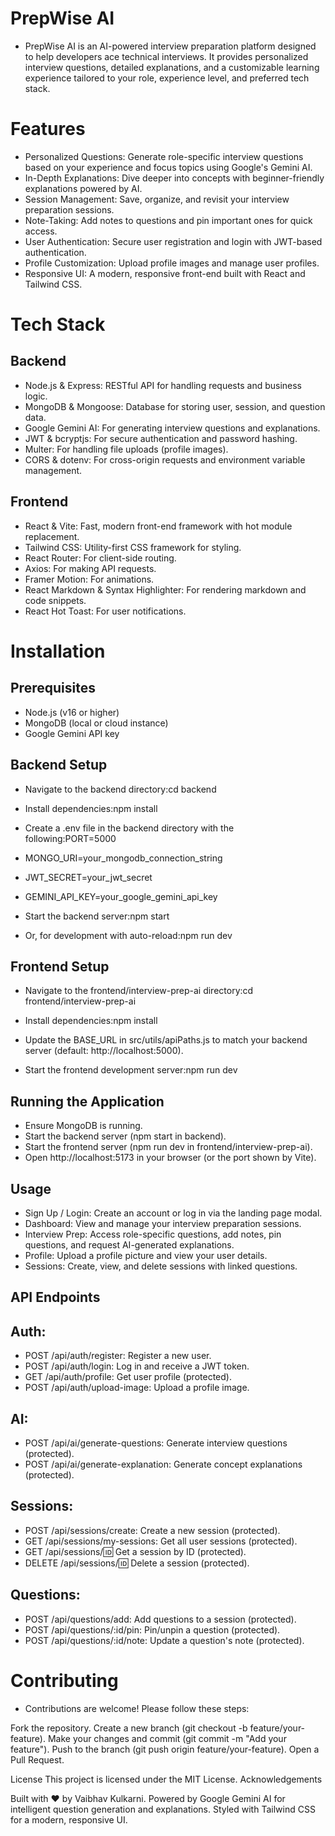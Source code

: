 # PrepWise AI
- PrepWise AI is an AI-powered interview preparation platform designed to help developers ace technical interviews. It provides personalized interview questions, detailed explanations, and a customizable learning experience tailored to your role, experience level, and preferred tech stack.

# Features
- Personalized Questions: Generate role-specific interview questions based on your experience and focus topics using Google's Gemini AI.
- In-Depth Explanations: Dive deeper into concepts with beginner-friendly explanations powered by AI.
- Session Management: Save, organize, and revisit your interview preparation sessions.
- Note-Taking: Add notes to questions and pin important ones for quick access.
- User Authentication: Secure user registration and login with JWT-based authentication.
- Profile Customization: Upload profile images and manage user profiles.
- Responsive UI: A modern, responsive front-end built with React and Tailwind CSS.

# Tech Stack
## Backend
- Node.js & Express: RESTful API for handling requests and business logic.
- MongoDB & Mongoose: Database for storing user, session, and question data.
- Google Gemini AI: For generating interview questions and explanations.
- JWT & bcryptjs: For secure authentication and password hashing.
- Multer: For handling file uploads (profile images).
- CORS & dotenv: For cross-origin requests and environment variable management.

## Frontend

- React & Vite: Fast, modern front-end framework with hot module replacement.
- Tailwind CSS: Utility-first CSS framework for styling.
- React Router: For client-side routing.
- Axios: For making API requests.
- Framer Motion: For animations.
- React Markdown & Syntax Highlighter: For rendering markdown and code snippets.
- React Hot Toast: For user notifications.

# Installation
## Prerequisites

- Node.js (v16 or higher)
- MongoDB (local or cloud instance)
- Google Gemini API key

## Backend Setup

- Navigate to the backend directory:cd backend


- Install dependencies:npm install


- Create a .env file in the backend directory with the following:PORT=5000
- MONGO_URI=your_mongodb_connection_string
- JWT_SECRET=your_jwt_secret
- GEMINI_API_KEY=your_google_gemini_api_key


- Start the backend server:npm start

- Or, for development with auto-reload:npm run dev



## Frontend Setup

- Navigate to the frontend/interview-prep-ai directory:cd frontend/interview-prep-ai


- Install dependencies:npm install


- Update the BASE_URL in src/utils/apiPaths.js to match your backend server (default: http://localhost:5000).
- Start the frontend development server:npm run dev



## Running the Application

- Ensure MongoDB is running.
- Start the backend server (npm start in backend).
- Start the frontend server (npm run dev in frontend/interview-prep-ai).
- Open http://localhost:5173 in your browser (or the port shown by Vite).

## Usage

- Sign Up / Login: Create an account or log in via the landing page modal.
- Dashboard: View and manage your interview preparation sessions.
- Interview Prep: Access role-specific questions, add notes, pin questions, and request AI-generated explanations.
- Profile: Upload a profile picture and view your user details.
- Sessions: Create, view, and delete sessions with linked questions.

## API Endpoints

## Auth:
- POST /api/auth/register: Register a new user.
- POST /api/auth/login: Log in and receive a JWT token.
- GET /api/auth/profile: Get user profile (protected).
- POST /api/auth/upload-image: Upload a profile image.


## AI:
- POST /api/ai/generate-questions: Generate interview questions (protected).
- POST /api/ai/generate-explanation: Generate concept explanations (protected).


## Sessions:
- POST /api/sessions/create: Create a new session (protected).
- GET /api/sessions/my-sessions: Get all user sessions (protected).
- GET /api/sessions/:id: Get a session by ID (protected).
- DELETE /api/sessions/:id: Delete a session (protected).


## Questions:
- POST /api/questions/add: Add questions to a session (protected).
- POST /api/questions/:id/pin: Pin/unpin a question (protected).
- POST /api/questions/:id/note: Update a question's note (protected).



# Contributing
- Contributions are welcome! Please follow these steps:

Fork the repository.
Create a new branch (git checkout -b feature/your-feature).
Make your changes and commit (git commit -m "Add your feature").
Push to the branch (git push origin feature/your-feature).
Open a Pull Request.

License
This project is licensed under the MIT License.
Acknowledgements

Built with ❤️ by Vaibhav Kulkarni.
Powered by Google Gemini AI for intelligent question generation and explanations.
Styled with Tailwind CSS for a modern, responsive UI.
